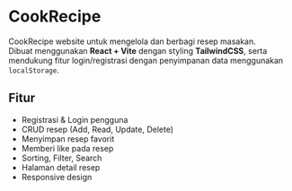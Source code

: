# CookRecipe

CookRecipe website untuk mengelola dan berbagi resep masakan.  
Dibuat menggunakan **React + Vite** dengan styling **TailwindCSS**, serta mendukung fitur login/registrasi dengan penyimpanan data menggunakan `localStorage`.

## Fitur 
- Registrasi & Login pengguna
- CRUD resep (Add, Read, Update, Delete)
- Menyimpan resep favorit
- Memberi like pada resep
- Sorting, Filter, Search 
- Halaman detail resep
- Responsive design